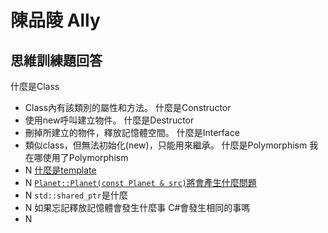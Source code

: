 # 陳品陵 Ally
## 思維訓練題回答
什麼是Class
* Class內有該類別的屬性和方法。
什麼是Constructor
* 使用new呼叫建立物件。
什麼是Destructor
* 刪掉所建立的物件，釋放記憶體空間。
什麼是Interface
* 類似class，但無法初始化(new)，只能用來繼承。
什麼是Polymorphism 我在哪使用了Polymorphism
* N
[什麼是template](https://github.com/bachelorwhc/PlanetEditor/blob/master/creature.h#L20)
* N
[`Planet::Planet(const Planet & src)`將會產生什麼問題](https://github.com/bachelorwhc/PlanetEditor/blob/master/planet.cpp#L7)
* N
`std::shared_ptr`是什麼
* N
如果忘記釋放記憶體會發生什麼事 C#會發生相同的事嗎
* N